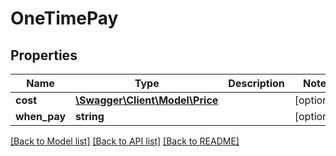 # OneTimePay

## Properties
Name | Type | Description | Notes
------------ | ------------- | ------------- | -------------
**cost** | [**\Swagger\Client\Model\Price**](Price.md) |  | [optional] 
**when_pay** | **string** |  | [optional] 

[[Back to Model list]](../README.md#documentation-for-models) [[Back to API list]](../README.md#documentation-for-api-endpoints) [[Back to README]](../README.md)


